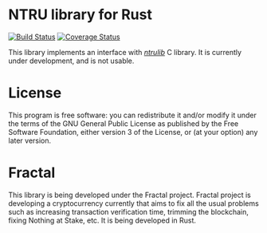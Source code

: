 # NTRU library for Rust #

[![Build Status](https://travis-ci.org/Razican/ntru-rs.svg)](https://travis-ci.org/Razican/ntru-rs)
[![Coverage Status](https://coveralls.io/repos/Razican/ntru-rs/badge.svg?branch=develop&service=github)](https://coveralls.io/github/Razican/ntru-rs?branch=develop)

This library implements an interface with *[ntrulib](https://tbuktu.github.io/ntru/)* C library. It
is currently under development, and is not usable.

# License #

This program is free software: you can redistribute it and/or modify it under the terms of the GNU
General Public License as published by the Free Software Foundation, either version 3 of the
License, or (at your option) any later version.

# Fractal #

This library is being developed under the Fractal project. Fractal project is developing a
cryptocurrency currently that aims to fix all the usual problems such as increasing transaction
verification time, trimming the blockchain, fixing Nothing at Stake, etc. It is being developed in
Rust.
